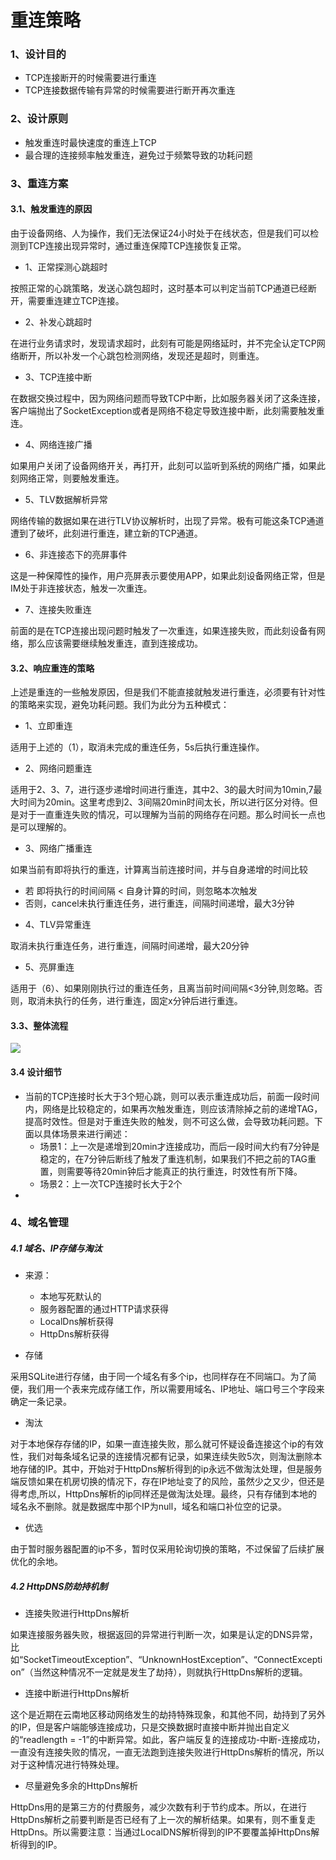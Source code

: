 # 重连策略

### 1、设计目的

+ TCP连接断开的时候需要进行重连
+ TCP连接数据传输有异常的时候需要进行断开再次重连

### 2、设计原则

+ 触发重连时最快速度的重连上TCP
+ 最合理的连接频率触发重连，避免过于频繁导致的功耗问题

### 3、重连方案

#### 3.1、触发重连的原因

由于设备网络、人为操作，我们无法保证24小时处于在线状态，但是我们可以检测到TCP连接出现异常时，通过重连保障TCP连接恢复正常。

+ 1、正常探测心跳超时

按照正常的心跳策略，发送心跳包超时，这时基本可以判定当前TCP通道已经断开，需要重连建立TCP连接。

+ 2、补发心跳超时

在进行业务请求时，发现请求超时，此刻有可能是网络延时，并不完全认定TCP网络断开，所以补发一个心跳包检测网络，发现还是超时，则重连。

+ 3、TCP连接中断

在数据交换过程中，因为网络问题而导致TCP中断，比如服务器关闭了这条连接，客户端抛出了SocketException或者是网络不稳定导致连接中断，此刻需要触发重连。

+ 4、网络连接广播

如果用户关闭了设备网络开关，再打开，此刻可以监听到系统的网络广播，如果此刻网络正常，则要触发重连。

+ 5、TLV数据解析异常

网络传输的数据如果在进行TLV协议解析时，出现了异常。极有可能这条TCP通道遭到了破坏，此刻进行重连，建立新的TCP通道。

+ 6、非连接态下的亮屏事件

这是一种保障性的操作，用户亮屏表示要使用APP，如果此刻设备网络正常，但是IM处于非连接状态，触发一次重连。

+ 7、连接失败重连

前面的是在TCP连接出现问题时触发了一次重连，如果连接失败，而此刻设备有网络，那么应该需要继续触发重连，直到连接成功。

#### 3.2、响应重连的策略

上述是重连的一些触发原因，但是我们不能直接就触发进行重连，必须要有针对性的策略来实现，避免功耗问题。我们为此分为五种模式：

+ 1、立即重连

适用于上述的（1），取消未完成的重连任务，5s后执行重连操作。

+ 2、网络问题重连

适用于2、3、7，进行逐步递增时间进行重连，其中2、3的最大时间为10min,7最大时间为20min。这里考虑到2、3间隔20min时间太长，所以进行区分对待。但是对于一直重连失败的情况，可以理解为当前的网络存在问题。那么时间长一点也是可以理解的。

+ 3、网络广播重连

如果当前有即将执行的重连，计算离当前连接时间，并与自身递增的时间比较

  - 若 即将执行的时间间隔 < 自身计算的时间，则忽略本次触发
  - 否则，cancel未执行重连任务，进行重连，间隔时间递增，最大3分钟

+ 4、TLV异常重连

取消未执行重连任务，进行重连，间隔时间递增，最大20分钟

+ 5、亮屏重连

适用于（6）、如果刚刚执行过的重连任务，且离当前时间间隔<3分钟,则忽略。否则，取消未执行的任务，进行重连，固定x分钟后进行重连。

#### 3.3、整体流程

![](https://github.com/zengjingfang/AndroidBox/blob/master/doc/Column/IM%E5%8D%B3%E6%97%B6%E9%80%9A%E8%AE%AFSDK%E5%BC%80%E5%8F%91/im_reconnect.jpg)


#### 3.4 设计细节

+ 当前的TCP连接时长大于3个短心跳，则可以表示重连成功后，前面一段时间内，网络是比较稳定的，如果再次触发重连，则应该清除掉之前的递增TAG，提高时效性。但是对于重连失败的触发，则不可这么做，会导致功耗问题。下面以具体场景来进行阐述：
	+ 场景1：上一次是递增到20min才连接成功，而后一段时间大约有7分钟是稳定的，在7分钟后断线了触发了重连机制，如果我们不把之前的TAG重置，则需要等待20min钟后才能真正的执行重连，时效性有所下降。
	+ 场景2：上一次TCP连接时长大于2个
+ 

### 4、域名管理

##### 4.1 域名、IP存储与淘汰

+ 来源：
	+ 本地写死默认的
	+ 服务器配置的通过HTTP请求获得
	+ LocalDns解析获得
	+ HttpDns解析获得

+ 存储

采用SQLite进行存储，由于同一个域名有多个ip，也同样存在不同端口。为了简便，我们用一个表来完成存储工作，所以需要用域名、IP地址、端口号三个字段来确定一条记录。

+ 淘汰

对于本地保存存储的IP，如果一直连接失败，那么就可怀疑设备连接这个ip的有效性，我们对每条域名记录的连接情况都有记录，如果连续失败5次，则淘汰删除本地存储的IP。其中，开始对于HttpDns解析得到的ip永远不做淘汰处理，但是服务端反馈如果在机房切换的情况下，存在IP地址变了的风险，虽然少之又少，但还是得考虑,所以，HttpDns解析的ip同样还是做淘汰处理。最终，只有存储到本地的域名永不删除。就是数据库中那个IP为null，域名和端口补位空的记录。

+ 优选

由于暂时服务器配置的ip不多，暂时仅采用轮询切换的策略，不过保留了后续扩展优化的余地。

##### 4.2 HttpDNS防劫持机制

+ 连接失败进行HttpDns解析

如果连接服务器失败，根据返回的异常进行判断一次，如果是认定的DNS异常，比如“SocketTimeoutException”、“UnknownHostException”、“ConnectException”（当然这种情况不一定就是发生了劫持），则就执行HttpDns解析的逻辑。

+ 连接中断进行HttpDns解析

这个是近期在云南地区移动网络发生的劫持特殊现象，和其他不同，劫持到了另外的IP，但是客户端能够连接成功，只是交换数据时直接中断并抛出自定义的“readlength = -1”的中断异常。如此，客户端反复的连接成功-中断-连接成功，一直没有连接失败的情况，一直无法跑到连接失败进行HttpDns解析的情况，所以对于这种情况进行特殊处理。

+ 尽量避免多余的HttpDns解析

HttpDns用的是第三方的付费服务，减少次数有利于节约成本。所以，在进行HttpDns解析之前要判断是否已经有了上一次的解析结果。如果有，则不重复走HttpDns。所以需要注意：当通过LocalDNS解析得到的IP不要覆盖掉HttpDns解析得到的IP。






